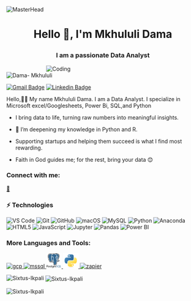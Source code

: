 ![MasterHead](https://thumbs.gfycat.com/BetterHandmadeGull-size_restricted.gif)
<h1 align="center">
  
  Hello 👋, I'm Mkhululi Dama​</h1>
<h3 align="center">I am a passionate Data Analyst  </h3>
<img align="right" alt="Coding" width="400" src="https://evyom.com/wp-content/uploads/2020/05/analytics-app.gif">


<p align="left"> <img src="https://komarev.com/ghpvc/?username=Dama-Mkhululi&label=Profile%20views&color=0e75b6&style=flat" alt="Dama- Mkhululi" /> </p>

[![Gmail Badge](https://img.shields.io/badge/-damamkhululi@gmail.com-c14438?style=flat-square&logo=Gmail&logoColor=white&link=mailto:damamkhululi@gmail.com)](mailto:damamkhululi@gmail.com)
[![Linkedin Badge](https://img.shields.io/badge/-LinkedIn-0e76a8?style=flat-square&logo=Linkedin&logoColor=white)](https://www.linkedin.com/in/damamkhululi/)

Hello,👨‍🍳 My name Mkhululi Dama. I am a Data Analyst. I specialize in Microsoft excel/Googlesheets, Power Bi, SQL,and Python

- I bring data to life, turning raw numbers into meaningful insights.
  
- 🤝 I’m deepening my knowledge in Python and R.
- Supporting startups and helping them succeed is what I find most rewarding.

- Faith in God guides me; for the rest, bring your data 😊

<h3 align="left">Connect with me:</h3>
<p align="left">
<a href="mailto:damamkhululi@gmail.com" target="_blank" rel="noreferrer"> 📧 </a>


</p>

### ⚡ Technologies

![VS Code](https://img.shields.io/badge/-VS%20Code-007ACC?style=flat-square&logo=visual-studio-code)
![Git](https://img.shields.io/badge/-Git-black?style=flat-square&logo=git)
![GitHub](https://img.shields.io/badge/-GitHub-181717?style=flat-square&logo=github)
![macOS](https://img.shields.io/badge/macOS-000000?style=flat-face&logo=macOS)
![MySQL](https://img.shields.io/badge/-MySQL-black?style=flat-square&logo=mysql)
![Python](https://img.shields.io/badge/-Python-black?style=flat-square&logo=Python)
![Anaconda](https://img.shields.io/badge/Anaconda-%44A833.svg?style=flat-square&logo=anaconda&logoColor=white) 
![HTML5](https://img.shields.io/badge/-HTML5-E34F26?style=flat-square&logo=html5&logoColor=white)
![JavaScript](https://img.shields.io/badge/-JavaScript-black?style=flat-square&logo=javascript)
![Jupyter](https://img.shields.io/badge/Jupyter-%F37626?style=flat-square&logo=Jupyter)
![Pandas](https://img.shields.io/badge/pandas-%23150458.svg?style=flat-square&logo=pandas&logoColor=white) 
![Power BI](https://img.shields.io/badge/Power%20BI-F2C811?style=flat-square&logo=powerbi&logoColor=black)



<h3 align="left">More Languages and Tools:</h3>
 </a> <a
 href="https://cloud.google.com" target="_blank" rel="noreferrer"> <img src="https://www.vectorlogo.zone/logos/google_cloud/google_cloud-icon.svg" alt="gcp" width="40" height="40"/> </a> </a> </a> <a href="https://www.microsoft.com/en-us/sql-server" target="_blank" rel="noreferrer"> <img src="https://www.svgrepo.com/show/303229/microsoft-sql-server-logo.svg" alt="mssql" width="40" height="40"/> </a> <a  </a> <a href="https://www.postgresql.org" target="_blank" rel="noreferrer"> <img src="https://raw.githubusercontent.com/devicons/devicon/master/icons/postgresql/postgresql-original-wordmark.svg" alt="postgresql" width="40" height="40"/> </a> <a href="https://www.python.org" target="_blank" rel="noreferrer"> <img src="https://raw.githubusercontent.com/devicons/devicon/master/icons/python/python-original.svg" alt="python" width="40" height="40"/> </a> <a href="https://zapier.com" target="_blank" rel="noreferrer"> <img src="https://www.vectorlogo.zone/logos/zapier/zapier-icon.svg" alt="zapier" width="40" height="40"/> </a>
 

 </p>

<p><img align="left" src="https://github-readme-stats.vercel.app/api/top-langs?username=Sixtus-Ikpali&show_icons=true&locale=en&layout=compact" alt="Sixtus-Ikpali" /></p>

<p>&nbsp;<img align="center" src="https://github-readme-stats.vercel.app/api?username=Sixtus-Ikpali&show_icons=true&locale=en" alt="Sixtus-Ikpali" /></p>

<p><img align="center" src="https://github-readme-streak-stats.herokuapp.com/?user=Sixtus-Ikpali&" alt="Sixtus-Ikpali" /></p>
